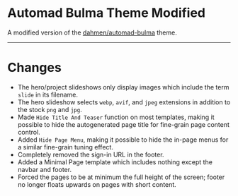 # Automad Bulma Theme Modified

A modified version of the [dahmen/automad-bulma](https://packages.automad.org/dahmen/automad-bulma) theme.  

---

# Changes

- The hero/project slideshows only display images which include the term `slide` in its filename.  
- The hero slideshow selects `webp`, `avif`, and `jpeg` extensions in addition to the stock `png` and `jpg`.
- Made `Hide Title And Teaser` function on most templates, making it possible to hide the autogenerated page title for fine-grain page content control.  
- Added `Hide Page Menu`, making it possible to hide the in-page menus for a similar fine-grain tuning effect.  
- Completely removed the sign-in URL in the footer.
- Added a Minimal Page template which includes nothing except the navbar and footer.  
- Forced the pages to be at minimum the full height of the screen; footer no longer floats upwards on pages with short content.
